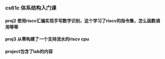 ### cs61c 体系结构入门课
#### proj2 使用riscv汇编实现手写数字识别，这个学习了riscv的指令集，怎么函数调用等等
#### proj3 从零构建了一个支持流水的riscv cpu
#### project包含了lab的内容
